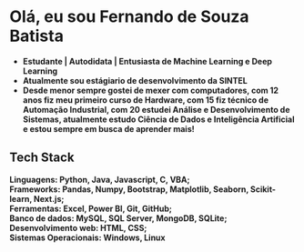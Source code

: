 <h1>Olá, eu sou Fernando de Souza Batista</h1>

<ul>
  <li> <b>Estudante<b> | <b>Autodidata<b> | <b>Entusiasta de Machine Learning e Deep Learning<b> </li>
  <li> Atualmente sou <b>estágiario de desenvolvimento<b> da <b>SINTEL<b></li>
  <li> Desde menor sempre gostei de mexer com computadores, com 12 anos fiz meu primeiro curso de <b>Hardware<b>, com 15 fiz técnico de <b>Automação Industrial<b>, com 20 estudei <b>Análise e Desenvolvimento de Sistemas<b>, atualmente estudo <b>Ciência de Dados e Inteligência Artificial<b> e estou sempre em busca de aprender mais!</li>
</ul>

<h2>Tech Stack</h2>

**Linguagens:** Python, Java, Javascript, C, VBA; <br>
**Frameworks:** Pandas, Numpy, Bootstrap, Matplotlib, Seaborn, Scikit-learn, Next.js;<br>
**Ferramentas:** Excel, Power BI, Git, GitHub;<br>
**Banco de dados:** MySQL, SQL Server, MongoDB, SQLite;<br>
**Desenvolvimento web:** HTML, CSS; <br>
**Sistemas Operacionais:** Windows, Linux


